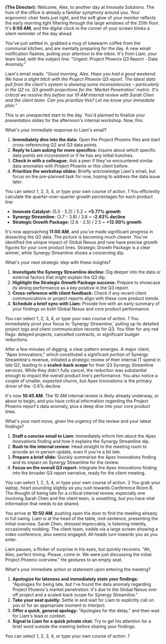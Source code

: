 








**(The Director):** Welcome, Alex, to another day at Innovate Solutions. The hum of the office is already a familiar symphony around you. Your ergonomic chair feels just right, and the soft glow of your monitor reflects the early morning light filtering through the large windows of the 20th floor. It's **8:50 AM**, and the digital clock in the corner of your screen blinks a silent reminder of the day ahead.

You've just settled in, grabbed a mug of lukewarm coffee from the communal kitchen, and are mentally preparing for the day. A new email notification flashes, pulling your attention to the inbox. It's from Liam, your team lead, with the subject line: "Urgent: Project Phoenix Q3 Report - Data Anomaly."

Liam's email reads:
*"Good morning, Alex. Hope you had a good weekend. We have a slight hitch with the Project Phoenix Q3 report. The latest data pull from the client's system is showing some inconsistencies – particularly in the Q2 vs. Q3 growth projections for the 'Market Penetration' metric. It's critical we resolve this before our 10 AM internal review with Sarah Chen and the client team. Can you prioritize this? Let me know your immediate plan."*

This is an unexpected start to the day. You'd planned to finalize your presentation slides for the afternoon's internal workshop. Now, this.

What's your immediate response to Liam's email?

1.  **Immediately dive into the data:** Open the Project Phoenix files and start cross-referencing Q2 and Q3 data points.
2.  **Reply to Liam asking for more specifics:** Inquire about *which* specific data points are inconsistent or if he has any initial hunches.
3.  **Check in with a colleague:** Ask a peer if they've encountered similar data anomalies with Project Phoenix or this client before.
4.  **Prioritize the workshop slides:** Briefly acknowledge Liam's email, but focus on the pre-planned task for now, hoping to address the data issue later.

You can select 1, 2, 3, 4, or type your own course of action.
1
You efficiently calculate the quarter-over-quarter growth percentages for each product line:

*   **Innovate Catalyst:** (5.5 - 5.2) / 5.2 = **+5.77% growth**
*   **Synergy Streamline:** (3.7 - 3.8) / 3.8 = **-2.63% decline**
*   **Strategic Growth Package:** (2.8 - 2.5) / 2.5 = **+12.00% growth**

It's now approaching **11:00 AM**, and you've made significant progress in dissecting the Q3 data. The picture is becoming much clearer. You've identified the unique impact of Global Nexus and now have precise growth figures for your core product lines. Strategic Growth Package is a clear winner, while Synergy Streamline shows a concerning dip.

What's your next strategic step with these insights?

1.  **Investigate the Synergy Streamline decline:** Dig deeper into the data or external factors that might explain the Q3 dip.
2.  **Highlight the Strategic Growth Package success:** Prepare to showcase its strong performance as a key positive in the Q3 report.
3.  **Cross-reference with client feedback:** Check if any recent client communications or project reports align with these core product trends.
4.  **Schedule a brief sync with Liam:** Provide him with an early summary of your findings on both Global Nexus and core product performance.

You can select 1, 2, 3, 4, or type your own course of action.
1
You immediately pivot your focus to 'Synergy Streamline,' pulling up its detailed project logs and client communication records for Q3. You filter for any red flags: delayed projects, cancelled contracts, or significant budget reductions.

After a few minutes of digging, a clear pattern emerges. A major client, "Apex Innovations," which constituted a significant portion of Synergy Streamline's revenue, initiated a strategic review of their internal IT spend in late Q2, leading to a **scaled-back scope** for their Q3 Synergy Streamline services. While they didn't fully cancel, the reduction was substantial enough to impact the overall product line's performance. You also notice a couple of smaller, expected churns, but Apex Innovations is the primary driver of the -2.6% decline.

It's now **10:45 AM**. The 10 AM internal review is likely already underway, or about to begin, and you have critical information regarding the Project Phoenix report's data anomaly, plus a deep dive into your core product lines.

What's your next move, given the urgency of the review and your latest findings?

1.  **Draft a concise email to Liam:** Immediately inform him about the Apex Innovations finding and how it explains the Synergy Streamline dip.
2.  **Rush to the internal review:** Head straight to the meeting room to provide an in-person update, even if you're a bit late.
3.  **Prepare a brief slide:** Quickly summarize the Apex Innovations finding and its impact on Synergy Streamline for the review.
4.  **Focus on the overall Q3 report:** Integrate the Apex Innovations finding into the broader Q3 report narrative, ready for the client meeting.

You can select 1, 2, 3, 4, or type your own course of action.
2
You grab your laptop, heart pounding slightly as you rush towards Conference Room B. The thought of being late for a critical internal review, especially one involving Sarah Chen and the client team, is unsettling, but you have vital information that needs to be shared.

You arrive at **10:50 AM**, pushing open the door to find the meeting already in full swing. Liam is at the head of the table, mid-sentence, presenting the initial overview. Sarah Chen, dressed impeccably, is listening intently, occasionally nodding. The client team, visible via a large screen showing a video conference, also seems engaged. All heads turn towards you as you enter.

Liam pauses, a flicker of surprise in his eyes, but quickly recovers. "Ah, Alex, perfect timing. Please, come in. We were just discussing the initial Project Phoenix overview." He gestures to an empty seat.

What's your immediate action or statement upon entering the meeting?

1.  **Apologize for lateness and immediately state your findings:** "Apologies for being late, but I've found the data anomaly regarding Project Phoenix's market penetration: it's due to the Global Nexus one-off project and a scaled-back scope for Synergy Streamline."
2.  **Take your seat quietly:** Settle in and wait for Liam to explicitly call on you or for an appropriate moment to interject.
3.  **Offer a quick, general apology:** "Apologies for the delay," and then wait for Liam's lead or context.
4.  **Signal to Liam for a quick private chat:** Try to get his attention for a brief word outside the meeting before sharing your findings.

You can select 1, 2, 3, 4, or type your own course of action.
1